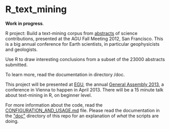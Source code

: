 R_text_mining
=============

**Work in progress**.

R project: Build a text-mining corpus from [abstracts][0] of science contributions, 
presented at the AGU Fall Meeting 2012, San Francisco. 
This is a big annual conference for Earth scientists, in particular geophysicists and geologists.

Use R to draw interesting conclusions from a subset of the 23000 abstracts submitted. 

To learn more, read the documentation in directory /doc.

This project will be presented at [EGU][2], the annual [General Assembly 2013][1], a conference in Vienna to happen in April 2013. 
There will be a 15 minute talk about text-mining in R, on beginner level.

For more information about the code, read the [CONFIGURATION_AND_USAGE.md](CONFIGURATION_AND_USAGE.md) file.
Please read the documentation in the ["doc"](doc) directory of this repo for an explanation of  *what* the scripts are doing.


[0]: http://agu-fm12.abstractcentral.com/planner.jsp
[1]: http://www.egu2013.eu/
[2]: http://www.egu.eu/

